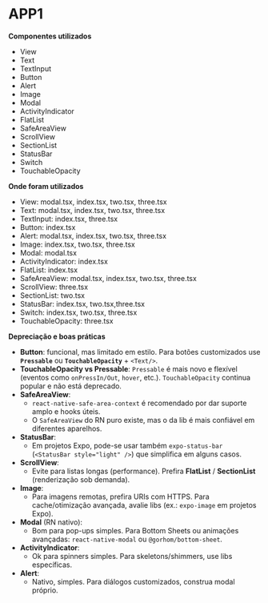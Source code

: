# APP1
**Componentes utilizados**
- View 
- Text 
- TextInput 
- Button 
- Alert 
- Image 
- Modal 
- ActivityIndicator 
- FlatList 
- SafeAreaView 
- ScrollView 
- SectionList 
- StatusBar 
- Switch 
- TouchableOpacity 


**Onde foram utilizados**
- View: modal.tsx, index.tsx, two.tsx, three.tsx
- Text: modal.tsx, index.tsx, two.tsx, three.tsx
- TextInput: index.tsx, three.tsx
- Button: index.tsx
- Alert: modal.tsx, index.tsx, two.tsx, three.tsx
- Image: index.tsx, two.tsx, three.tsx
- Modal: modal.tsx
- ActivityIndicator: index.tsx
- FlatList: index.tsx
- SafeAreaView: modal.tsx, index.tsx, two.tsx, three.tsx
- ScrollView: three.tsx 
- SectionList: two.tsx
- StatusBar: index.tsx, two.tsx,three.tsx
- Switch: index.tsx, two.tsx, three.tsx
- TouchableOpacity: three.tsx

**Depreciação e boas práticas**
- **Button**: funcional, mas limitado em estilo. Para botões customizados use **`Pressable`** ou **`TouchableOpacity`** + `<Text/>`.
- **TouchableOpacity vs Pressable**: `Pressable` é mais novo e flexível (eventos como `onPressIn/Out`, `hover`, etc.). `TouchableOpacity` continua popular e não está deprecado.
- **SafeAreaView**:
  - `react-native-safe-area-context` é recomendado por dar suporte amplo e hooks úteis.
  - O `SafeAreaView` do RN puro existe, mas o da lib é mais confiável em diferentes aparelhos.
- **StatusBar**:
  - Em projetos Expo, pode-se usar também `expo-status-bar` (`<StatusBar style="light" />`) que simplifica em alguns casos.
- **ScrollView**:
  - Evite para listas longas (performance). Prefira **FlatList** / **SectionList** (renderização sob demanda).
- **Image**:
  - Para imagens remotas, prefira URIs com HTTPS. Para cache/otimização avançada, avalie libs (ex.: `expo-image` em projetos Expo).
- **Modal** (RN nativo):
  - Bom para pop-ups simples. Para Bottom Sheets ou animações avançadas: `react-native-modal` ou `@gorhom/bottom-sheet`.
- **ActivityIndicator**:
  - Ok para spinners simples. Para skeletons/shimmers, use libs específicas.
- **Alert**:
  - Nativo, simples. Para diálogos customizados, construa modal próprio.
